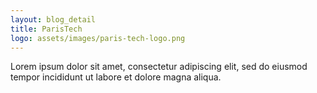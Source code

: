 ```yaml
---
layout: blog_detail
title: ParisTech
logo: assets/images/paris-tech-logo.png
---
```


Lorem ipsum dolor sit amet, consectetur adipiscing elit, sed do eiusmod tempor incididunt ut labore et dolore magna aliqua.
